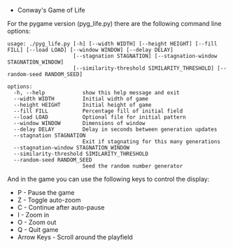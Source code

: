 * Conway's Game of Life

For the pygame version (pyg_life.py) there are the following command line options:
```
usage: ./pyg_life.py [-h] [--width WIDTH] [--height HEIGHT] [--fill FILL] [--load LOAD] [--window WINDOW] [--delay DELAY]
                     [--stagnation STAGNATION] [--stagnation-window STAGNATION_WINDOW]
                     [--similarity-threshold SIMILARITY_THRESHOLD] [--random-seed RANDOM_SEED]

options:
  -h, --help            show this help message and exit
  --width WIDTH         Initial width of game
  --height HEIGHT       Initial height of game
  --fill FILL           Percentage fill of initial field
  --load LOAD           Optional file for initial pattern
  --window WINDOW       Dimensions of window
  --delay DELAY         Delay in seconds between generation updates
  --stagnation STAGNATION
                        Exit if stagnating for this many generations
  --stagnation-window STAGNATION_WINDOW
  --similarity-threshold SIMILARITY_THRESHOLD
  --random-seed RANDOM_SEED
                        Seed the random number generator
```

And in the game you can use the following keys to control the display:

* P - Pause the game
* Z - Toggle auto-zoom
* C - Continue after auto-pause
* I - Zoom in
* O - Zoom out
* Q - Quit game
* Arrow Keys - Scroll around the playfield
